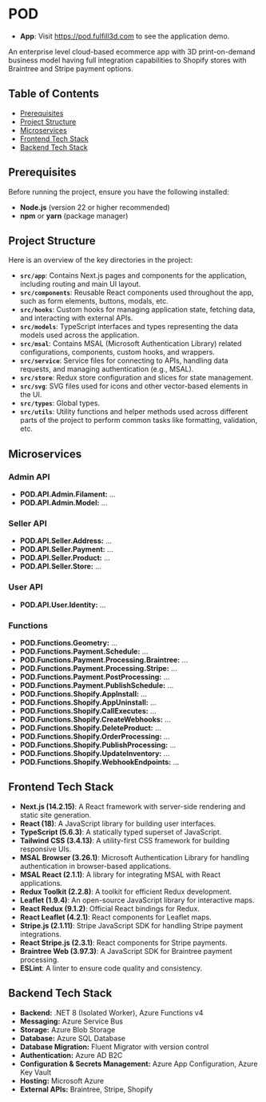 # POD

- **App**: Visit https://pod.fulfill3d.com to see the application demo.

An enterprise level cloud-based ecommerce app with 3D print-on-demand business model having full integration capabilities to Shopify stores with Braintree and Stripe payment options.

## Table of Contents

- [Prerequisites](#prerequisites)
- [Project Structure](#project-structure)
- [Microservices](#microservices)
- [Frontend Tech Stack](#frontend-tech-stack)
- [Backend Tech Stack](#backend-tech-stack)

## Prerequisites

Before running the project, ensure you have the following installed:

- **Node.js** (version 22 or higher recommended)
- **npm** or **yarn** (package manager)

## Project Structure

Here is an overview of the key directories in the project:

- **`src/app`**: Contains Next.js pages and components for the application, including routing and main UI layout.
- **`src/components`**: Reusable React components used throughout the app, such as form elements, buttons, modals, etc.
- **`src/hooks`**: Custom hooks for managing application state, fetching data, and interacting with external APIs.
- **`src/models`**: TypeScript interfaces and types representing the data models used across the application.
- **`src/msal`**: Contains MSAL (Microsoft Authentication Library) related configurations, components, custom hooks, and wrappers.
- **`src/service`**: Service files for connecting to APIs, handling data requests, and managing authentication (e.g., MSAL).
- **`src/store`**: Redux store configuration and slices for state management.
- **`src/svg`**: SVG files used for icons and other vector-based elements in the UI.
- **`src/types`**: Global types.
- **`src/utils`**: Utility functions and helper methods used across different parts of the project to perform common tasks like formatting, validation, etc.

## Microservices

### Admin API
- **POD.API.Admin.Filament:** ...
- **POD.API.Admin.Model:** ...

### Seller API
- **POD.API.Seller.Address:** ...
- **POD.API.Seller.Payment:** ...
- **POD.API.Seller.Product:** ...
- **POD.API.Seller.Store:** ...

### User API
- **POD.API.User.Identity:** ...

### Functions
- **POD.Functions.Geometry:** ...
- **POD.Functions.Payment.Schedule:** ...
- **POD.Functions.Payment.Processing.Braintree:** ...
- **POD.Functions.Payment.Processing.Stripe:** ...
- **POD.Functions.Payment.PostProcessing:** ...
- **POD.Functions.Payment.PublishSchedule:** ...
- **POD.Functions.Shopify.AppInstall:** ...
- **POD.Functions.Shopify.AppUninstall:** ...
- **POD.Functions.Shopify.CallExecutes:** ...
- **POD.Functions.Shopify.CreateWebhooks:** ...
- **POD.Functions.Shopify.DeleteProduct:** ...
- **POD.Functions.Shopify.OrderProcessing:** ...
- **POD.Functions.Shopify.PublishProcessing:** ...
- **POD.Functions.Shopify.UpdateInventory:** ...
- **POD.Functions.Shopify.WebhookEndpoints:** ...

## Frontend Tech Stack

- **Next.js (14.2.15)**: A React framework with server-side rendering and static site generation.
- **React (18)**: A JavaScript library for building user interfaces.
- **TypeScript (5.6.3)**: A statically typed superset of JavaScript.
- **Tailwind CSS (3.4.13)**: A utility-first CSS framework for building responsive UIs.
- **MSAL Browser (3.26.1)**: Microsoft Authentication Library for handling authentication in browser-based applications.
- **MSAL React (2.1.1)**: A library for integrating MSAL with React applications.
- **Redux Toolkit (2.2.8)**: A toolkit for efficient Redux development.
- **Leaflet (1.9.4)**: An open-source JavaScript library for interactive maps.
- **React Redux (9.1.2)**: Official React bindings for Redux.
- **React Leaflet (4.2.1)**: React components for Leaflet maps.
- **Stripe.js (2.1.11)**: Stripe JavaScript SDK for handling Stripe payment integrations.
- **React Stripe.js (2.3.1)**: React components for Stripe payments.
- **Braintree Web (3.97.3)**: A JavaScript SDK for Braintree payment processing.
- **ESLint**: A linter to ensure code quality and consistency.

## Backend Tech Stack

- **Backend:** .NET 8 (Isolated Worker), Azure Functions v4
- **Messaging:** Azure Service Bus
- **Storage:** Azure Blob Storage
- **Database:** Azure SQL Database
- **Database Migration:** Fluent Migrator with version control
- **Authentication:** Azure AD B2C
- **Configuration & Secrets Management:** Azure App Configuration, Azure Key Vault
- **Hosting:** Microsoft Azure
- **External APIs:** Braintree, Stripe, Shopify
